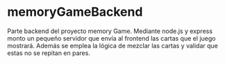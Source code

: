 # memoryGameBackend
Parte backend del proyecto memory Game.
Mediante node.js y express monto un pequeño servidor que envía al frontend las cartas
que el juego mostrará. Además se emplea la lógica de mezclar las cartas y validar que estas no 
se repitan en pares. 
